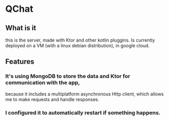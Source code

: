 # QChat

## What is it
this is the server, made with Ktor and other kotlin pluggins.
Is currently deployed on a VM (with a linux debian distribution), in google cloud.

## Features
### It's using MongoDB to store the data and Ktor for communication with the app,
because it includes a multiplatform asynchronous Http client,
which allows me to make requests and handle responses.
### I configured it to automatically restart if something happens.
